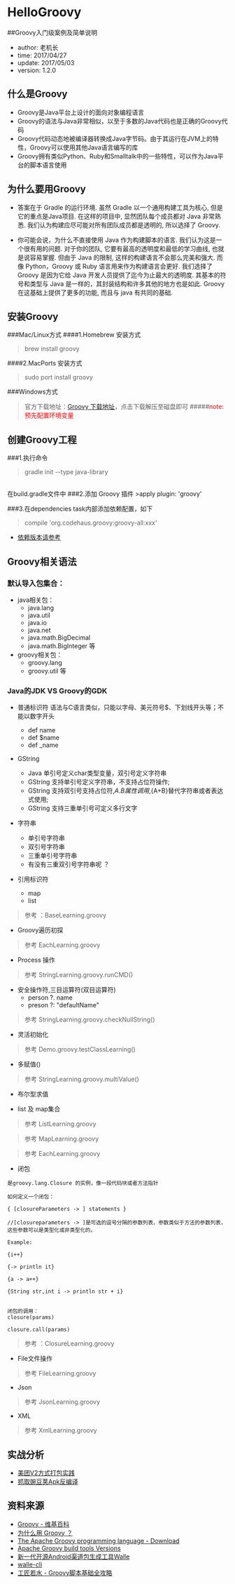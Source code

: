 # HelloGroovy
##Groovy入门级案例及简单说明

* author: 老机长
* time: 2017/04/27
* update: 2017/05/03
* version: 1.2.0

## 什么是Groovy
* Groovy是Java平台上设计的面向对象编程语言
* Groovy的语法与Java非常相似，以至于多数的Java代码也是正确的Groovy代码
* Groovy代码动态地被编译器转换成Java字节码。由于其运行在JVM上的特性，Groovy可以使用其他Java语言编写的库
* Groovy拥有类似Python、Ruby和Smalltalk中的一些特性，可以作为Java平台的脚本语言使用

## 为什么要用Groovy
* 答案在于 Gradle 的运行环境. 虽然 Gradle 以一个通用构建工具为核心, 但是它的重点是Java项目. 在这样的项目中, 显然团队每个成员都对 Java 非常熟悉. 我们认为构建应尽可能对所有团队成员都是透明的, 所以选择了 Groovy.

* 你可能会说，为什么不直接使用 Java 作为构建脚本的语言. 我们认为这是一个很有用的问题. 对于你的团队, 它要有最高的透明度和最低的学习曲线, 也就是说容易掌握. 但由于 Java 的限制, 这样的构建语言不会那么完美和强大. 而像 Python，Groovy 或 Ruby 语言用来作为构建语言会更好. 我们选择了 Groovy 是因为它给 Java 开发人员提供了迄今为止最大的透明度. 其基本的符号和类型与 Java 是一样的，其封装结构和许多其他的地方也是如此. Groovy 在这基础上提供了更多的功能, 而且与 java 有共同的基础.

## 安装Groovy
###Mac/Linux方式
####1.Homebrew 安装方式
>brew install groovy

####2.MacPorts 安装方式
>sudo port install groovy

###Windows方式
>官方下载地址：[Groovy 下载地址](http://groovy-lang.org/download.html)，点击下载解压至磁盘即可
#####<font color="red">note:预先配置环境变量</font>

## 创建Groovy工程
###1.执行命令 
>gradle init --type java-library

<br/>
在build.gradle文件中
###2.添加 Groovy 插件 
>apply plugin: 'groovy'

###3.在dependencies task内部添加依赖配置，如下
>compile 'org.codehaus.groovy:groovy-all:xxx'
 
* [依赖版本请参考](http://repo1.maven.org/maven2/org/codehaus/groovy/groovy-all/)


## Groovy相关语法
### 默认导入包集合：
* java相关包：
  * java.lang
  * java.util
  * java.io
  * java.net
  * java.math.BigDecimal
  * java.math.BigInteger 等
* groovy相关包：
  * groovy.lang
  * groovy.util 等


### Java的JDK VS Groovy的GDK

* 普通标识符
	语法与C语言类似，只能以字母、美元符号$、下划线开头等；不能以数字开头
	* def name 
	* def $name
	* def _name
	
* GString 
	* Java 单引号定义char类型变量，双引号定义字符串
	* GString 支持单引号定义字符串，不支持占位符操作;
	* GString 支持双引号支持占位符,$A.B属性调用 ,${A+B}替代字符串或者表达式使用;
	* GString 支持三重单引号可定义多行文字</li>
	
* 字符串
	* 单引号字符串
	* 双引号字符串
	* 三重单引号字符串
	* 有没有三重双引号字符串呢 ？

* 引用标识符
	* map 
	* list

>参考 ：BaseLearning.groovy


* Groovy遍历初探
>参考 EachLearning.groovy

* Process 操作

>参考 StringLearning.groovy.runCMD()

* 安全操作符,三目运算符(双目运算符)
    * person ?. name
    * preson ?: "defaultName"
>参考 StringLearning.groovy.checkNullString()

* 灵活初始化
>参考 Demo.groovy.testClassLearning()

* 多赋值()
>参考 StringLearning.groovy.multiValue()

* 布尔型求值

* list 及 map集合
>参考 ListLearning.groovy

>参考 MapLearning.groovy

>参考 EachLearning.groovy

* 闭包
```
是groovy.lang.Closure 的实例，像一段代码块或者方法指针

如何定义一个闭包：

{ [closureParameters -> ] statements }

//[closureparameters -> ]是可选的逗号分隔的参数列表，参数类似于方法的参数列表，这些参数可以是类型化或非类型化的。

Example:

{i++}

{-> println it}

{a -> a++}

{String str,int i -> println str + i}


闭包的调用：
closure(params)

closure.call(params)
```

>参考 ：ClosureLearning.groovy

* File文件操作
>参考 FileLearning.groovy

* Json
>参考 JsonLearning.groovy

* XML
>参考 XmlLearning.groovy


## 实战分析
* [美团V2方式打包实践](https://github.com/guomaojian1992/MeiTuanMultiChannelDemo)
* [抓取豌豆荚Apk反编译](https://github.com/guomaojian1992/DecompileApkGroovy)


## 资料来源
* [Groovy - 维基百科](https://zh.wikipedia.org/wiki/Groovy)
* [为什么用 Groovy ？](https://dongchuan.gitbooks.io/gradle-user-guide-/overview/why_groovy.html)
* [The Apache Groovy programming language - Download](http://groovy-lang.org/download.html)
* [Apache Groovy build tools Versions](http://repo1.maven.org/maven2/org/codehaus/groovy/)
* [新一代开源Android渠道包生成工具Walle](http://tech.meituan.com/android-apk-v2-signature-scheme.html)
* [walle-cli](https://github.com/Meituan-Dianping/walle/blob/master/walle-cli/README.md)
* [工匠若水 - Groovy脚本基础全攻略](http://blog.csdn.net/yanbober/article/details/49047515)